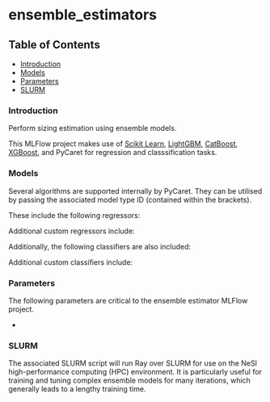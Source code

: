 # ensemble_estimators

## Table of Contents  

* [Introduction](#introduction)<a name="introduction"/>
* [Models](#models)<a name="models"/>
* [Parameters](#parameters)<a name="parameters"/>
* [SLURM](#slurm)<a name="slurm"/>

### Introduction

Perform sizing estimation using ensemble models.

This MLFlow project makes use of [Scikit Learn](https://scikit-learn.org/), [LightGBM](https://lightgbm.readthedocs.io/en/latest/), [CatBoost](https://catboost.ai/), [XGBoost](https://xgboost.readthedocs.io/en/stable/), and PyCaret for regression and classsification tasks.

### Models

Several algorithms are supported internally by PyCaret. They can be utilised by passing the associated model type ID (contained within the brackets).

These include the following regressors:


Additional custom regressors include:


Additionally, the following classifiers are also included:

Additional custom classifiers include:


### Parameters

The following parameters are critical to the ensemble estimator MLFlow project.

*

### SLURM

The associated SLURM script will run Ray over SLURM for use on the NeSI high-performance computing (HPC) environment. It is particularly useful for training and tuning complex ensemble models for many iterations, which generally leads to a lengthy training time.
